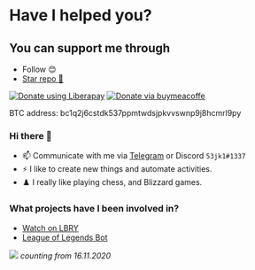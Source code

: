 # Have I helped you?
## You can support me through
- Follow 😊
- [Star repo 🌟](https://github.com/53jk1?tab=repositories)

<noscript><a href="https://liberapay.com/53jk1/donate"><img alt="Donate using Liberapay" src="https://liberapay.com/assets/widgets/donate.svg"></a></noscript>
<a href="https://www.buymeacoffee.com/53jk1"><img alt="Donate via buymeacoffe" src="https://img.buymeacoffee.com/api/?url=aHR0cHM6Ly9pbWcuYnV5bWVhY29mZmVlLmNvbS9hcGkvP25hbWU9NTNqazEmc2l6ZT0zMDAmYmctaW1hZ2U9Ym1jJmJhY2tncm91bmQ9ZmY4MTNm&creator=53jk1&is_creating=Software%20Architect&design_code=1&design_color=%23ff813f&slug=53jk1"></a>

BTC address: bc1q2j6cstdk537ppmtwdsjpkvvswnp9j8hcmrl9py

### Hi there 👋
- 📫 Communicate with me via [Telegram](https://t.me/sxjk1) or Discord ``53jk1#1337``
- ⚡ I like to create new things and automate activities.
- ♟️ I really like playing chess, and Blizzard games.

### What projects have I been involved in?
- [Watch on LBRY](https://chrome.google.com/webstore/detail/watch-on-lbry/jjmbbhopnjdjnpceiecihldbhibchgek)
- [League of Legends Bot](https://github.com/Skinz3/League-of-Legends-Bot)

![](https://komarev.com/ghpvc/?username=53jk1&color=brightgreen)
*counting from 16.11.2020*
